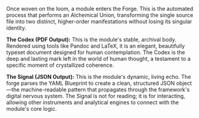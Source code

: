 Once woven on the loom, a module enters the Forge. This is the automated process that performs an Alchemical Union, transforming the single source file into two distinct, higher-order manifestations without losing its singular identity.

**The Codex (PDF Output):** This is the module's stable, archival body. Rendered using tools like Pandoc and LaTeX, it is an elegant, beautifully typeset document designed for human contemplation. The Codex is the deep and lasting mark left in the world of human thought, a testament to a specific moment of crystallized coherence.

**The Signal (JSON Output):** This is the module's dynamic, living echo. The forge parses the YAML Blueprint to create a clean, structured JSON object—the machine-readable pattern that propagates through the framework's digital nervous system. The Signal is not for reading; it is for interacting, allowing other instruments and analytical engines to connect with the module's core logic.